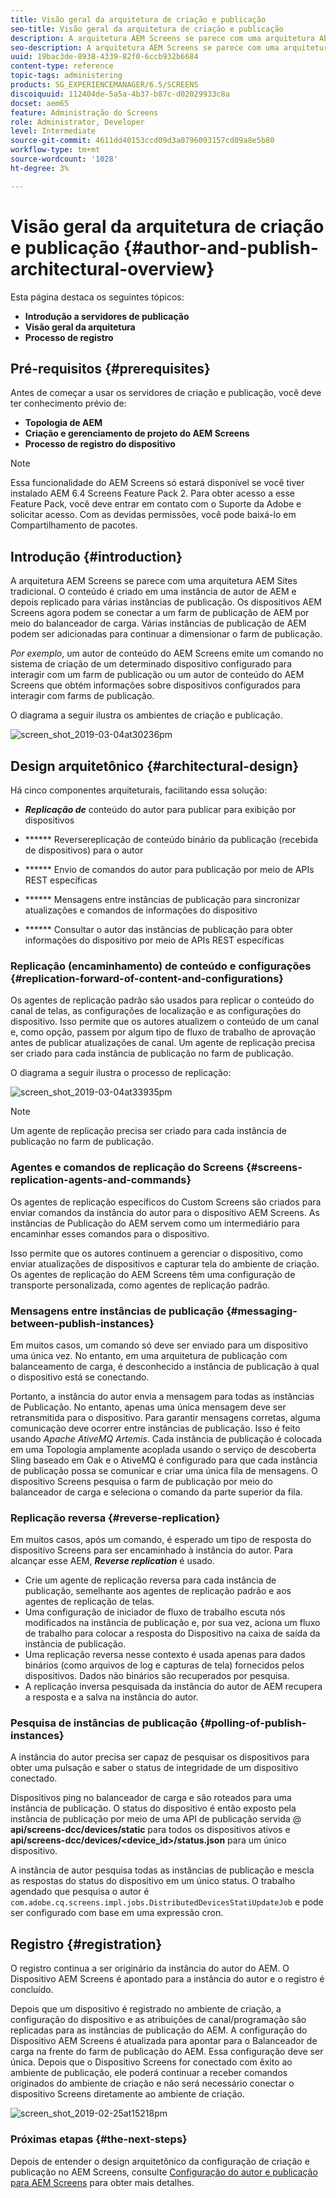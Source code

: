 ```yaml
---
title: Visão geral da arquitetura de criação e publicação
seo-title: Visão geral da arquitetura de criação e publicação
description: A arquitetura AEM Screens se parece com uma arquitetura AEM Sites tradicional. O conteúdo é criado em uma instância de autor de AEM e depois replicado para várias instâncias de publicação. Siga esta página para saber mais sobre a visão geral da arquitetura do autor e da publicação.
seo-description: A arquitetura AEM Screens se parece com uma arquitetura AEM Sites tradicional. O conteúdo é criado em uma instância de autor de AEM e depois replicado para várias instâncias de publicação. Siga esta página para saber mais sobre a visão geral da arquitetura do autor e da publicação.
uuid: 19bac3de-8938-4339-82f0-6ccb932b6684
content-type: reference
topic-tags: administering
products: SG_EXPERIENCEMANAGER/6.5/SCREENS
discoiquuid: 112404de-5a5a-4b37-b87c-d02029933c8a
docset: aem65
feature: Administração do Screens
role: Administrator, Developer
level: Intermediate
source-git-commit: 4611dd40153ccd09d3a0796093157cd09a8e5b80
workflow-type: tm+mt
source-wordcount: '1028'
ht-degree: 3%

---
```



# Visão geral da arquitetura de criação e publicação {#author-and-publish-architectural-overview}

Esta página destaca os seguintes tópicos:

* **Introdução a servidores de publicação**
* **Visão geral da arquitetura**
* **Processo de registro**

## Pré-requisitos {#prerequisites}

Antes de começar a usar os servidores de criação e publicação, você deve ter conhecimento prévio de:

* **Topologia de AEM**
* **Criação e gerenciamento de projeto do AEM Screens**
* **Processo de registro do dispositivo**

>[!NOTE]
>
>Essa funcionalidade do AEM Screens só estará disponível se você tiver instalado AEM 6.4 Screens Feature Pack 2. Para obter acesso a esse Feature Pack, você deve entrar em contato com o Suporte da Adobe e solicitar acesso. Com as devidas permissões, você pode baixá-lo em Compartilhamento de pacotes.

## Introdução {#introduction}

A arquitetura AEM Screens se parece com uma arquitetura AEM Sites tradicional. O conteúdo é criado em uma instância de autor de AEM e depois replicado para várias instâncias de publicação. Os dispositivos AEM Screens agora podem se conectar a um farm de publicação de AEM por meio do balanceador de carga. Várias instâncias de publicação de AEM podem ser adicionadas para continuar a dimensionar o farm de publicação.

*Por exemplo*, um autor de conteúdo do AEM Screens emite um comando no sistema de criação de um determinado dispositivo configurado para interagir com um farm de publicação ou um autor de conteúdo do AEM Screens que obtém informações sobre dispositivos configurados para interagir com farms de publicação.

O diagrama a seguir ilustra os ambientes de criação e publicação.

![screen_shot_2019-03-04at30236pm](assets/screen_shot_2019-03-04at30236pm.png)

## Design arquitetônico {#architectural-design}

Há cinco componentes arquiteturais, facilitando essa solução:

* ***Replicação de*** conteúdo do autor para publicar para exibição por dispositivos

* ****** Reversereplicação de conteúdo binário da publicação (recebida de dispositivos) para o autor
* ****** Envio de comandos do autor para publicação por meio de APIs REST específicas
* ****** Mensagens entre instâncias de publicação para sincronizar atualizações e comandos de informações do dispositivo
* ****** Consultar o autor das instâncias de publicação para obter informações do dispositivo por meio de APIs REST específicas

### Replicação (encaminhamento) de conteúdo e configurações {#replication-forward-of-content-and-configurations}

Os agentes de replicação padrão são usados para replicar o conteúdo do canal de telas, as configurações de localização e as configurações do dispositivo. Isso permite que os autores atualizem o conteúdo de um canal e, como opção, passem por algum tipo de fluxo de trabalho de aprovação antes de publicar atualizações de canal. Um agente de replicação precisa ser criado para cada instância de publicação no farm de publicação.

O diagrama a seguir ilustra o processo de replicação:

![screen_shot_2019-03-04at33935pm](assets/screen_shot_2019-03-04at33935pm.png)

>[!NOTE]
>
>Um agente de replicação precisa ser criado para cada instância de publicação no farm de publicação.

### Agentes e comandos de replicação do Screens {#screens-replication-agents-and-commands}

Os agentes de replicação específicos do Custom Screens são criados para enviar comandos da instância do autor para o dispositivo AEM Screens. As instâncias de Publicação do AEM servem como um intermediário para encaminhar esses comandos para o dispositivo.

Isso permite que os autores continuem a gerenciar o dispositivo, como enviar atualizações de dispositivos e capturar tela do ambiente de criação. Os agentes de replicação do AEM Screens têm uma configuração de transporte personalizada, como agentes de replicação padrão.

### Mensagens entre instâncias de publicação {#messaging-between-publish-instances}

Em muitos casos, um comando só deve ser enviado para um dispositivo uma única vez. No entanto, em uma arquitetura de publicação com balanceamento de carga, é desconhecido a instância de publicação à qual o dispositivo está se conectando.

Portanto, a instância do autor envia a mensagem para todas as instâncias de Publicação. No entanto, apenas uma única mensagem deve ser retransmitida para o dispositivo. Para garantir mensagens corretas, alguma comunicação deve ocorrer entre instâncias de publicação. Isso é feito usando *Apache AtiveMQ Artemis*. Cada instância de publicação é colocada em uma Topologia amplamente acoplada usando o serviço de descoberta Sling baseado em Oak e o AtiveMQ é configurado para que cada instância de publicação possa se comunicar e criar uma única fila de mensagens. O dispositivo Screens pesquisa o farm de publicação por meio do balanceador de carga e seleciona o comando da parte superior da fila.

### Replicação reversa {#reverse-replication}

Em muitos casos, após um comando, é esperado um tipo de resposta do dispositivo Screens para ser encaminhado à instância do autor. Para alcançar esse AEM, ***Reverse replication*** é usado.

* Crie um agente de replicação reversa para cada instância de publicação, semelhante aos agentes de replicação padrão e aos agentes de replicação de telas.
* Uma configuração de iniciador de fluxo de trabalho escuta nós modificados na instância de publicação e, por sua vez, aciona um fluxo de trabalho para colocar a resposta do Dispositivo na caixa de saída da instância de publicação.
* Uma replicação reversa nesse contexto é usada apenas para dados binários (como arquivos de log e capturas de tela) fornecidos pelos dispositivos. Dados não binários são recuperados por pesquisa.
* A replicação inversa pesquisada da instância do autor de AEM recupera a resposta e a salva na instância do autor.

### Pesquisa de instâncias de publicação {#polling-of-publish-instances}

A instância do autor precisa ser capaz de pesquisar os dispositivos para obter uma pulsação e saber o status de integridade de um dispositivo conectado.

Dispositivos ping no balanceador de carga e são roteados para uma instância de publicação. O status do dispositivo é então exposto pela instância de publicação por meio de uma API de publicação servida @ **api/screens-dcc/devices/static** para todos os dispositivos ativos e **api/screens-dcc/devices/&lt;device_id>/status.json** para um único dispositivo.

A instância de autor pesquisa todas as instâncias de publicação e mescla as respostas do status do dispositivo em um único status. O trabalho agendado que pesquisa o autor é `com.adobe.cq.screens.impl.jobs.DistributedDevicesStatiUpdateJob` e pode ser configurado com base em uma expressão cron.

## Registro {#registration}

O registro continua a ser originário da instância do autor do AEM. O Dispositivo AEM Screens é apontado para a instância do autor e o registro é concluído.

Depois que um dispositivo é registrado no ambiente de criação, a configuração do dispositivo e as atribuições de canal/programação são replicadas para as instâncias de publicação do AEM. A configuração do Dispositivo AEM Screens é atualizada para apontar para o Balanceador de carga na frente do farm de publicação do AEM. Essa configuração deve ser única. Depois que o Dispositivo Screens for conectado com êxito ao ambiente de publicação, ele poderá continuar a receber comandos originados do ambiente de criação e não será necessário conectar o dispositivo Screens diretamente ao ambiente de criação.

![screen_shot_2019-02-25at15218pm](assets/screen_shot_2019-02-25at15218pm.png)

### Próximas etapas {#the-next-steps}

Depois de entender o design arquitetônico da configuração de criação e publicação no AEM Screens, consulte [Configuração do autor e publicação para AEM Screens](author-and-publish.md) para obter mais detalhes.
